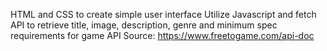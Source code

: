 HTML and CSS to create simple user interface
Utilize Javascript and fetch API to retrieve title, image, description, genre and minimum spec requirements for game
API Source: https://www.freetogame.com/api-doc

